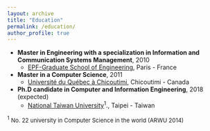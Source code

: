 ```yaml
---
layout: archive
title: "Education"
permalink: /education/
author_profile: true
---
```


* **Master in Engineering with a specialization in Information and Communication Systems Management**, 2010
    * [<u>EPF-Graduate School of Engineering</u>](http://www.epf.fr/en), Paris - France
* **Master in a Computer Science**, 2011
    * [<u>Universit&eacute; du Qu&eacute;bec à Chicoutimi</u>](http://www.uqac.ca/), Chicoutimi - Canada
* **Ph.D candidate in Computer and Information Engineering**, 2018 (expected)
    * [<u>National Taiwan University</u>](http://www.ntu.edu.tw/)<sup>1</sup>., Taipei - Taiwan


<sup >1</sup> <font size="2">No. 22 university in Computer Science in the world (ARWU 2014)</font>






